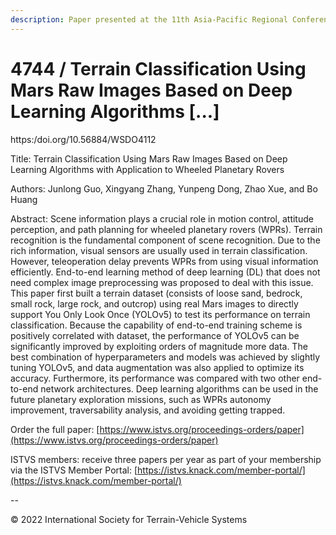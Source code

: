 ```yaml
---
description: Paper presented at the 11th Asia-Pacific Regional Conference of the ISTVS
---
```


# 4744 / Terrain Classification Using Mars Raw Images Based on Deep Learning Algorithms \[...]

https:/doi.org/10.56884/WSDO4112

Title: Terrain Classification Using Mars Raw Images Based on Deep Learning Algorithms with Application to Wheeled Planetary Rovers

Authors: Junlong Guo, Xingyang Zhang, Yunpeng Dong, Zhao Xue, and Bo Huang

Abstract: Scene information plays a crucial role in motion control, attitude perception, and path planning for wheeled planetary rovers (WPRs). Terrain recognition is the fundamental component of scene recognition. Due to the rich information, visual sensors are usually used in terrain classification. However, teleoperation delay prevents WPRs from using visual information efficiently. End-to-end learning method of deep learning (DL) that does not need complex image preprocessing was proposed to deal with this issue. This paper first built a terrain dataset (consists of loose sand, bedrock, small rock, large rock, and outcrop) using real Mars images to directly support You Only Look Once (YOLOv5) to test its performance on terrain classification. Because the capability of end-to-end training scheme is positively correlated with dataset, the performance of YOLOv5 can be significantly improved by exploiting orders of magnitude more data. The best combination of hyperparameters and models was achieved by slightly tuning YOLOv5, and data augmentation was also applied to optimize its accuracy. Furthermore, its performance was compared with two other end-to-end network architectures. Deep learning algorithms can be used in the future planetary exploration missions, such as WPRs autonomy improvement, traversability analysis, and avoiding getting trapped.



Order the full paper: [https://www.istvs.org/proceedings-orders/paper](https://www.istvs.org/proceedings-orders/paper)

ISTVS members: receive three papers per year as part of your membership via the ISTVS Member Portal: [https://istvs.knack.com/member-portal/](https://istvs.knack.com/member-portal/)

\--

© 2022 International Society for Terrain-Vehicle Systems
